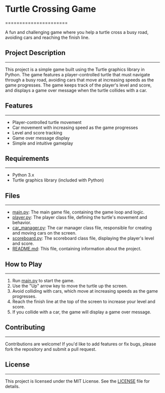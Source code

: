 # Turtle Crossing Game
======================

A fun and challenging game where you help a turtle cross a busy road, avoiding cars and reaching the finish line.

## Project Description
---------------

This project is a simple game built using the Turtle graphics library in Python. The game features a player-controlled
turtle that must navigate through a busy road, avoiding cars that move at increasing speeds as the game progresses. The
game keeps track of the player's level and score, and displays a game over message when the turtle collides with a car.

## Features
--------

* Player-controlled turtle movement
* Car movement with increasing speed as the game progresses
* Level and score tracking
* Game over message display
* Simple and intuitive gameplay

## Requirements
------------

* Python 3.x
* Turtle graphics library (included with Python)

## Files
-----

* [main.py](main.py): The main game file, containing the game loop and logic.
* [player.py](player.py): The player class file, defining the turtle's movement and behavior.
* [car_manager.py](car_manager.py): The car manager class file, responsible for creating and moving cars on the screen.
* [scoreboard.py](scoreboard.py): The scoreboard class file, displaying the player's level and score.
* [README.md](README.md): This file, containing information about the project.

## How to Play
--------------

1. Run [main.py](main.py) to start the game.
2. Use the "Up" arrow key to move the turtle up the screen.
3. Avoid colliding with cars, which move at increasing speeds as the game progresses.
4. Reach the finish line at the top of the screen to increase your level and score.
5. If you collide with a car, the game will display a game over message.

## Contributing
------------

Contributions are welcome! If you'd like to add features or fix bugs, please fork the repository and submit a pull
request.

## License
-------

This project is licensed under the MIT License. See the [LICENSE](https://opensource.org/licenses/MIT) file for details.
